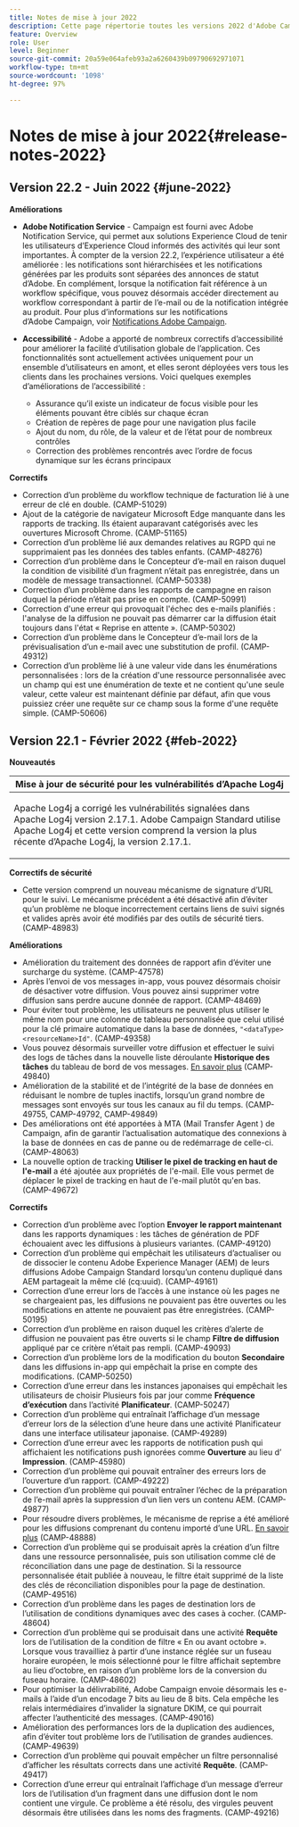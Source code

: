 ```yaml
---
title: Notes de mise à jour 2022
description: Cette page répertorie toutes les versions 2022 d'Adobe Campaign Standard.
feature: Overview
role: User
level: Beginner
source-git-commit: 20a59e064afeb93a2a6260439b09790692971071
workflow-type: tm+mt
source-wordcount: '1098'
ht-degree: 97%

---
```


# Notes de mise à jour 2022{#release-notes-2022}

## Version 22.2 - Juin 2022 {#june-2022}

**Améliorations**

* **Adobe Notification Service** - Campaign est fourni avec Adobe Notification Service, qui permet aux solutions Experience Cloud de tenir les utilisateurs d’Experience Cloud informés des activités qui leur sont importantes. À compter de la version 22.2, l’expérience utilisateur a été améliorée : les notifications sont hiérarchisées et les notifications générées par les produits sont séparées des annonces de statut d’Adobe. En complément, lorsque la notification fait référence à un workflow spécifique, vous pouvez désormais accéder directement au workflow correspondant à partir de l’e-mail ou de la notification intégrée au produit.  Pour plus d’informations sur les notifications d’Adobe Campaign, voir [Notifications Adobe Campaign](../../administration/using/sending-internal-notifications.md).

<!--
* **Optimization in Workflow startup** - Adobe has added a new capability which can tune the number of workflows that start around the same time. This would help prevent CPU spikes that could have led to service interruptions or downtime. Adobe would enable it after 22.2 release. There is no further action item on customer regarding the same.
-->

* **Accessibilité** - Adobe a apporté de nombreux correctifs d’accessibilité pour améliorer la facilité d’utilisation globale de l’application. Ces fonctionnalités sont actuellement activées uniquement pour un ensemble d’utilisateurs en amont, et elles seront déployées vers tous les clients dans les prochaines versions. Voici quelques exemples d’améliorations de l’accessibilité :

   * Assurance qu’il existe un indicateur de focus visible pour les éléments pouvant être ciblés sur chaque écran
   * Création de repères de page pour une navigation plus facile
   * Ajout du nom, du rôle, de la valeur et de l’état pour de nombreux contrôles
   * Correction des problèmes rencontrés avec l’ordre de focus dynamique sur les écrans principaux


**Correctifs**

* Correction d’un problème du workflow technique de facturation lié à une erreur de clé en double. (CAMP-51029)
* Ajout de la catégorie de navigateur Microsoft Edge manquante dans les rapports de tracking. Ils étaient auparavant catégorisés avec les ouvertures Microsoft Chrome. (CAMP-51165)
* Correction d’un problème lié aux demandes relatives au RGPD qui ne supprimaient pas les données des tables enfants. (CAMP-48276)
* Correction d’un problème dans le Concepteur d’e-mail en raison duquel la condition de visibilité d’un fragment n’était pas enregistrée, dans un modèle de message transactionnel. (CAMP-50338)
* Correction d’un problème dans les rapports de campagne en raison duquel la période n’était pas prise en compte. (CAMP-50991)
* Correction d&#39;une erreur qui provoquait l&#39;échec des e-mails planifiés : l&#39;analyse de la diffusion ne pouvait pas démarrer car la diffusion était toujours dans l&#39;état « Reprise en attente ». (CAMP-50302)
* Correction d’un problème dans le Concepteur d’e-mail lors de la prévisualisation d’un e-mail avec une substitution de profil. (CAMP-49312)
* Correction d’un problème lié à une valeur vide dans les énumérations personnalisées : lors de la création d&#39;une ressource personnalisée avec un champ qui est une énumération de texte et ne contient qu&#39;une seule valeur, cette valeur est maintenant définie par défaut, afin que vous puissiez créer une requête sur ce champ sous la forme d&#39;une requête simple. (CAMP-50606)


## Version 22.1 - Février 2022 {#feb-2022}

**Nouveautés**

<table> 
<thead> 
<tr> 
<th> <strong>Mise à jour de sécurité pour les vulnérabilités d’Apache Log4j</strong><br /> </th> 
</tr> 
</thead> 
<tbody> 
<tr> 
<td>
<p>Apache Log4j a corrigé les vulnérabilités signalées dans Apache Log4j version 2.17.1. Adobe Campaign Standard utilise Apache Log4j et cette version comprend la version la plus récente dʼApache Log4j, la version 2.17.1. </p>
</td> 
</tr> 
</tbody> 
</table>

**Correctifs de sécurité**

* Cette version comprend un nouveau mécanisme de signature dʼURL pour le suivi. Le mécanisme précédent a été désactivé afin dʼéviter quʼun problème ne bloque incorrectement certains liens de suivi signés et valides après avoir été modifiés par des outils de sécurité tiers. (CAMP-48983)

**Améliorations**

* Amélioration du traitement des données de rapport afin d’éviter une surcharge du système. (CAMP-47578)
* Après lʼenvoi de vos messages in-app, vous pouvez désormais choisir de désactiver votre diffusion. Vous pouvez ainsi supprimer votre diffusion sans perdre aucune donnée de rapport. (CAMP-48469)
* Pour éviter tout problème, les utilisateurs ne peuvent plus utiliser le même nom pour une colonne de tableau personnalisée que celui utilisé pour la clé primaire automatique dans la base de données, `"<dataType><resourceName>Id"`. (CAMP-49358)
* Vous pouvez désormais surveiller votre diffusion et effectuer le suivi des logs de tâches dans la nouvelle liste déroulante **Historique des tâches** du tableau de bord de vos messages. [En savoir plus](../../sending/using/monitoring-a-delivery.md) (CAMP-49840)
* Amélioration de la stabilité et de lʼintégrité de la base de données en réduisant le nombre de tuples inactifs, lorsquʼun grand nombre de messages sont envoyés sur tous les canaux au fil du temps. (CAMP-49755, CAMP-49792, CAMP-49849)
* Des améliorations ont été apportées à MTA (Mail Transfer Agent ) de Campaign, afin de garantir lʼactualisation automatique des connexions à la base de données en cas de panne ou de redémarrage de celle-ci. (CAMP-48063)
* La nouvelle option de tracking **Utiliser le pixel de tracking en haut de l&#39;e-mail** a été ajoutée aux propriétés de l&#39;e-mail. Elle vous permet de déplacer le pixel de tracking en haut de l&#39;e-mail plutôt qu&#39;en bas. (CAMP-49672)

**Correctifs**

* Correction d’un problème avec lʼoption **Envoyer le rapport maintenant** dans les rapports dynamiques : les tâches de génération de PDF échouaient avec les diffusions à plusieurs variantes. (CAMP-49120)
* Correction d’un problème qui empêchait les utilisateurs d’actualiser ou de dissocier le contenu Adobe Experience Manager (AEM) de leurs diffusions Adobe Campaign Standard lorsqu’un contenu dupliqué dans AEM partageait la même clé (cq:uuid). (CAMP-49161)
* Correction dʼune erreur lors de lʼaccès à une instance où les pages ne se chargeaient pas, les diffusions ne pouvaient pas être ouvertes ou les modifications en attente ne pouvaient pas être enregistrées. (CAMP-50195)
* Correction d’un problème en raison duquel les critères dʼalerte de diffusion ne pouvaient pas être ouverts si le champ **Filtre de diffusion** appliqué par ce critère n’était pas rempli. (CAMP-49093)
* Correction d’un problème lors de la modification du bouton **Secondaire** dans les diffusions in-app qui empêchait la prise en compte des modifications. (CAMP-50250)
* Correction dʼune erreur dans les instances japonaises qui empêchait les utilisateurs de choisir Plusieurs fois par jour comme **Fréquence dʼexécution** dans lʼactivité **Planificateur**. (CAMP-50247)
* Correction d’un problème qui entraînait l’affichage d’un message d’erreur lors de la sélection d’une heure dans une activité Planificateur dans une interface utilisateur japonaise. (CAMP-49289)
* Correction d’une erreur avec les rapports de notification push qui affichaient les notifications push ignorées comme **Ouverture** au lieu dʼ&#x200B;**Impression**. (CAMP-45980)
* Correction d’un problème qui pouvait entraîner des erreurs lors de l’ouverture d’un rapport. (CAMP-49222)
* Correction dʼun problème qui pouvait entraîner lʼéchec de la préparation de lʼe-mail après la suppression dʼun lien vers un contenu AEM. (CAMP-49877)
* Pour résoudre divers problèmes, le mécanisme de reprise a été amélioré pour les diffusions comprenant du contenu importé dʼune URL. [En savoir plus](../../designing/using/using-existing-content.md#retrieving-content-from-a-url-automatically-at-preparation-time) (CAMP-48888)
* Correction d’un problème qui se produisait après la création d’un filtre dans une ressource personnalisée, puis son utilisation comme clé de réconciliation dans une page de destination. Si la ressource personnalisée était publiée à nouveau, le filtre était supprimé de la liste des clés de réconciliation disponibles pour la page de destination. (CAMP-49516)
* Correction d’un problème dans les pages de destination lors de l’utilisation de conditions dynamiques avec des cases à cocher. (CAMP-48604)
* Correction d’un problème qui se produisait dans une activité **Requête** lors de l’utilisation de la condition de filtre « En ou avant octobre ». Lorsque vous travailliez à partir dʼune instance réglée sur un fuseau horaire européen, le mois sélectionné pour le filtre affichait septembre au lieu dʼoctobre, en raison dʼun problème lors de la conversion du fuseau horaire. (CAMP-48602)
* Pour optimiser la délivrabilité, Adobe Campaign envoie désormais les e-mails à l’aide d’un encodage 7 bits au lieu de 8 bits. Cela empêche les relais intermédiaires dʼinvalider la signature DKIM, ce qui pourrait affecter lʼauthenticité des messages. (CAMP-49016)
* Amélioration des performances lors de la duplication des audiences, afin d’éviter tout problème lors de l’utilisation de grandes audiences. (CAMP-49639)
* Correction d’un problème qui pouvait empêcher un filtre personnalisé dʼafficher les résultats corrects dans une activité **Requête**. (CAMP-49417)
* Correction dʼune erreur qui entraînait lʼaffichage dʼun message dʼerreur lors de lʼutilisation dʼun fragment dans une diffusion dont le nom contient une virgule. Ce problème a été résolu, des virgules peuvent désormais être utilisées dans les noms des fragments. (CAMP-49216)

